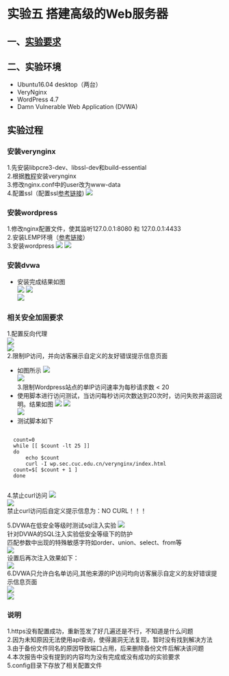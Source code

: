 # 实验五 搭建高级的Web服务器
## 一、[实验要求](https://sec.cuc.edu.cn/huangwei/course/LinuxSysAdmin/chap0x05.exp.md.html#/)
## 二、实验环境
* Ubuntu16.04 desktop（两台）   
* VeryNginx  
* WordPress 4.7  
* Damn Vulnerable Web Application (DVWA)  
## 实验过程
### 安装verynginx
1.先安装libpcre3-dev、libssl-dev和build-essential    
2.根据[教程](https://github.com/alexazhou/VeryNginx/blob/master/readme_zh.md)安装verynginx  
3.修改nginx.conf中的user改为www-data  
4.配置ssl（配置ssl[参考链接](https://www.digitalocean.com/community/tutorials/how-to-install-wordpress-with-lemp-on-ubuntu-16-04))
![](img/5.png)  
### 安装wordpress  
1.修改nginx配置文件，使其监听127.0.0.1:8080 和 127.0.0.1:4433  
2.安装LEMP环境（[参考链接](https://www.digitalocean.com/community/tutorials/how-to-install-wordpress-with-lemp-on-ubuntu-16-04)）  
3.安装wordpress
![](img/9.png)
![](img/10.png)  
### 安装dvwa
* 安装完成结果如图  
![](img/4.png)
![](img/2.png)  
![](img/28.png)  
### 相关安全加固要求  
1.配置反向代理  
![](img/12.png)  
![](img/13.png)  
2.限制IP访问，并向访客展示自定义的友好错误提示信息页面   
* 如图所示
![](img/20.png)   
![](img/16.png)    
3.限制Wordpress站点的单IP访问速率为每秒请求数 < 20  
* 使用脚本进行访问测试，当访问每秒访问次数达到20次时，访问失败并返回说明。结果如图 
![](img/22.png) 
![](img/18.png)  
![](img/23.png)  
* 测试脚本如下  
<pre><code>
  count=0  
  while [[ $count -lt 25 ]]  
  do  
      echo $count  
      curl -I wp.sec.cuc.edu.cn/verynginx/index.html  
  count=$[ $count + 1 ]  
  done  

</code></pre>  
4.禁止curl访问
![](img/19.png)  
![](img/17.png)  
禁止curl访问后自定义提示信息为：NO CURL！！！   


5.DVWA在低安全等级时测试sql注入实验
![](img/3.png)   
针对DVWA的SQL注入实验低安全等级下的防护  
匹配参数中出现的特殊敏感字符如order、union、select、from等  
![](img/25.png)  
设置后再次注入效果如下：  
![](img/26.png)     
6.DVWA只允许白名单访问,其他来源的IP访问均向访客展示自定义的友好错误提示信息页面    
![](img/27.png)  
![](img/24.png) 

### 说明
1.https没有配置成功，重新签发了好几遍还是不行，不知道是什么问题  
2.因为未知原因无法使用api查询，使得漏洞无法复现，暂时没有找到解决方法  
3.由于备份文件同名的原因导致端口占用，后来删除备份文件后解决该问题  
4.本次报告中没有提到的内容均为没有完成或没有成功的实验要求  
5.config目录下存放了相关配置文件  
  
 
